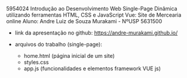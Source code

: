 5954024 Introdução ao Desenvolvimento Web
Single-Page Dinâmica utilizando ferramentas HTML, CSS e JavaScript Vue: Site de Mercearia online
Aluno: Andre Luiz de Souza Murakami - NºUSP 5631500

- link da apresentação no github: https://andre-murakami.github.io/

- arquivos do trabalho (single-page):
	- home.html (página inicial de um site)
	- styles.css
	- app.js (funcionalidades e elementos framework VUE js)
